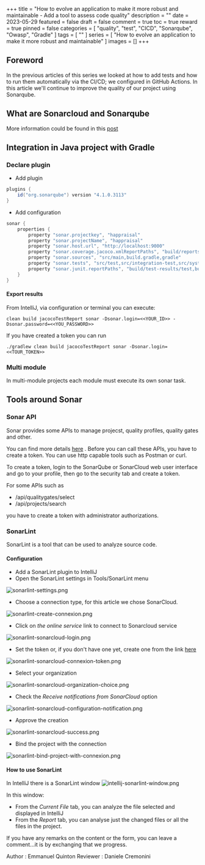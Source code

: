+++
title = "How to evolve an application to make it more robust and maintainable - Add a tool to assess code quality"
description = ""
date = 2023-05-29
featured = false
draft = false
comment = true
toc = true
reward = true
pinned = false
categories = [
"quality", "test", "CICD", "Sonarqube", "Owasp", "Gradle"
]
tags = [
""
]
series = [
"How to evolve an application to make it more robust and maintainable"
]
images = []
+++

<!--more-->


## Foreword

In the previous articles of this series we looked at how to add tests and how to run them automatically via the CI/CD; we configured in GitHub Actions.
In this article we'll continue to improve the quality of our project using Sonarqube.



## What are Sonarcloud and Sonarqube
More information could be found in this [post](../howto/how-to-use-sonarcloud/)


## Integration in Java project with Gradle

### Declare  plugin
* Add plugin

````groovy 
plugins {
    id("org.sonarqube") version "4.1.0.3113"
}

````
* Add configuration 
````groovy
sonar {
    properties {
        property "sonar.projectkey", "happraisal"
        property "sonar.projectName", "happraisal"
        property "sonar.host.url", "http://localhost:9000"
        property "sonar.coverage.jacoco.xmlReportPaths", "build/reports/jacoco/all-tests/jacocoAllTestReport.xml"
        property "sonar.sources", "src/main,build.gradle,gradle"
        property "sonar.tests", "src/test,src/integration-test,src/system-test"
        property "sonar.junit.reportPaths", "build/test-results/test,build/test-results/integrationTest,build/test-results/systemTest"
    }
}
````

#### Export results

From IntelliJ, via configuration or terminal you can execute:
```` 
clean build jacocoTestReport sonar -Dsonar.login=<<YOUR_ID>> -Dsonar.password=<<YOU_PASSWORD>>

````

If you have created a token you can run 


````
./gradlew clean build jacocoTestReport sonar -Dsonar.login=<<TOUR_TOKEN>>

````

### Multi module

In multi-module projects each module must execute its own sonar task.


## Tools around Sonar
### Sonar API

Sonar provides some APIs to manage projecst, quality profiles, quality gates and other.

You can find more details [here](https://next.sonarqube.com/sonarqube/web_api/) .
Before you can call these APIs, you have to create a token. You can use http capable tools such as Postman or curl.

To create a token, login to the SonarQube or SonarCloud web user interface and go to your profile, then go to the security tab and create a token.

For some APIs such as
* /api/qualitygates/select
* /api/projects/search

 you have to create a token with administrator authorizations.


### SonarLint
SonarLint is a tool that can be used to analyze source code.

#### Configuration 
* Add a SonarLint plugin to IntelliJ
* Open the SonarLint settings in Tools/SonarLint menu

 ![sonarlint-settings.png](sonarlint-settings.png)

* Choose a connection type, for this article we chose SonarCloud.

![sonarlint-create-connexion.png](sonarlint-create-connexion.png)

* Click on _the online service_ link to connect to Sonarcloud service

![sonarlint-sonarcloud-login.png](sonarlint-sonarcloud-login.png)

* Set the token or, if you don't have one yet, create one from the link [here](https://sonarcloud.io/account/security)

![sonarlint-sonarcloud-connexion-token.png](sonarlint-sonarcloud-connexion-token.png)

* Select your organization

![sonarlint-sonarcloud-organization-choice.png](sonarlint-sonarcloud-organization-choice.png)

* Check the _Receive notifications from SonarCloud_ option

![sonarlint-sonarcloud-configuration-notification.png](sonarlint-sonarcloud-configuration-notification.png)

* Approve the creation 

![sonarlint-sonarcloud-success.png](sonarlint-sonarcloud-success.png)

* Bind the project with the connection

![sonarlint-bind-project-with-connexion.png](sonarlint-bind-project-with-connexion.png)

####  How to use SonarLint
In IntelliJ there is a SonarLint window
![intellij-sonarlint-window.png](intellij-sonarlint-window.png)

In this window: 

* From the _Current File_ tab, you can analyze the file selected and displayed in IntelliJ
* From the _Report_ tab, you can analyse just the changed files or all the files in the project.



If you have any remarks on the content or the form, you can leave a comment…it is by exchanging that we progress.

Author : Emmanuel Quinton
Reviewer : Daniele Cremonini